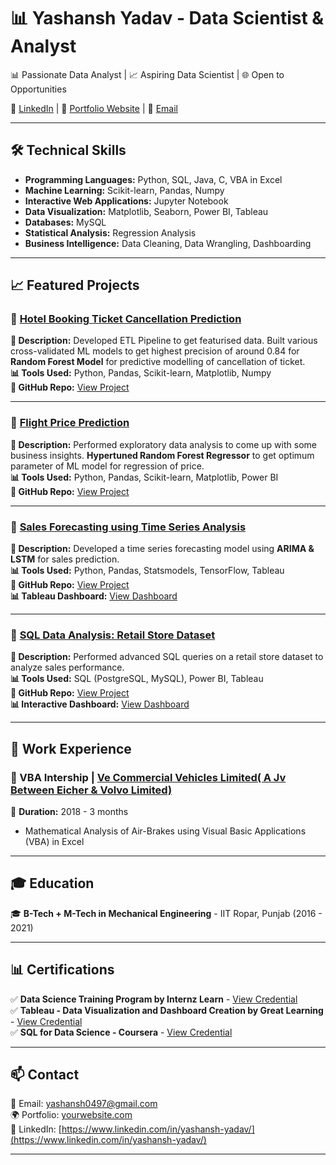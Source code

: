 # 📊 Yashansh Yadav - Data Scientist & Analyst  

📊 Passionate Data Analyst | 📈 Aspiring Data Scientist | 🌐 Open to Opportunities  

🔗 [LinkedIn](https://www.linkedin.com/in/yashansh-yadav/) | 🏡 [Portfolio Website](https://yourwebsite.com) | 📩 [Email](mailto:yashansh0497@gmail.com)

---

## 🛠️ Technical Skills  

- **Programming Languages:** Python, SQL, Java, C, VBA in Excel  
- **Machine Learning:** Scikit-learn, Pandas, Numpy
- **Interactive Web Applications:** Jupyter Notebook
- **Data Visualization:** Matplotlib, Seaborn, Power BI, Tableau  
- **Databases:** MySQL    
- **Statistical Analysis:** Regression Analysis  
- **Business Intelligence:** Data Cleaning, Data Wrangling, Dashboarding  

---

## 📈 Featured Projects  

### 🔹 [Hotel Booking Ticket Cancellation Prediction](https://github.com/yashansh-yadav12/Hotel_booking_cancellation_Prediction)  
**📌 Description:** Developed ETL Pipeline to get featurised data. Built various cross-validated ML models to get highest precision of around 0.84 for **Random Forest Model** for predictive modelling of cancellation of ticket.  
**📊 Tools Used:** Python, Pandas, Scikit-learn, Matplotlib, Numpy  
**🔗 GitHub Repo:** [View Project](https://github.com/yashansh-yadav12/Hotel_booking_cancellation_Prediction)    

---

### 🔹 [Flight Price Prediction](https://github.com/yashansh-yadav12/Flight_Price_Prediction)  
**📌 Description:** Performed exploratory data analysis to come up with some business insights. **Hypertuned Random Forest Regressor** to get optimum parameter of ML model for regression of price.  
**📊 Tools Used:** Python, Pandas, Scikit-learn, Matplotlib, Power BI  
**🔗 GitHub Repo:** [View Project](https://github.com/yashansh-yadav12/Flight_Price_Prediction)  

---

### 🔹 [Sales Forecasting using Time Series Analysis](https://github.com/yourusername/sales-forecasting)  
**📌 Description:** Developed a time series forecasting model using **ARIMA & LSTM** for sales prediction.  
**📊 Tools Used:** Python, Pandas, Statsmodels, TensorFlow, Tableau  
**🔗 GitHub Repo:** [View Project](https://github.com/yourusername/sales-forecasting)  
**📊 Tableau Dashboard:** [View Dashboard](https://yourdashboard-link.com)  

---

### 🔹 [SQL Data Analysis: Retail Store Dataset](https://github.com/yourusername/sql-analysis)  
**📌 Description:** Performed advanced SQL queries on a retail store dataset to analyze sales performance.  
**📊 Tools Used:** SQL (PostgreSQL, MySQL), Power BI, Tableau  
**🔗 GitHub Repo:** [View Project](https://github.com/yourusername/sql-analysis)  
**📊 Interactive Dashboard:** [View Dashboard](https://yourdashboard-link.com)  

---

## 💼 Work Experience  

### 🚀 VBA Intership | [Ve Commercial Vehicles Limited( A Jv Between Eicher & Volvo Limited)](https://www.vecv.in/)  
📆 **Duration:** 2018 - 3 months  
- Mathematical Analysis of Air-Brakes using Visual Basic Applications (VBA) in Excel

---

## 🎓 Education  

🎓 **B-Tech + M-Tech in Mechanical Engineering** - IIT Ropar, Punjab (2016 - 2021)  

---

## 📊 Certifications  

✅ **Data Science Training Program by Internz Learn** - [View Credential](https://drive.google.com/file/d/1vQCM5RxfMXB6qOsRVGv2LaHmgCXs9vti/view)  
✅ **Tableau - Data Visualization and Dashboard Creation by Great Learning** - [View Credential](https://olympus.mygreatlearning.com/courses/12391/certificate)  
✅ **SQL for Data Science - Coursera** - [View Credential](https://certificate-link.com)  

---

## 📫 Contact  

📧 Email: [yashansh0497@gmail.com](mailto:yashansh0497@gmail.com)  
🌍 Portfolio: [yourwebsite.com](https://yourwebsite.com)  
🔗 LinkedIn: [https://www.linkedin.com/in/yashansh-yadav/](https://www.linkedin.com/in/yashansh-yadav/)  

---

